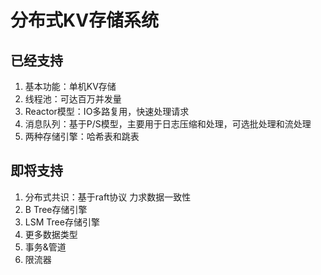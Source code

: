 # 分布式KV存储系统
## 已经支持
1. 基本功能：单机KV存储
2. 线程池：可达百万并发量
3. Reactor模型：IO多路复用，快速处理请求
4. 消息队列：基于P/S模型，主要用于日志压缩和处理，可选批处理和流处理
5. 两种存储引擎：哈希表和跳表
## 即将支持
1. 分布式共识：基于raft协议 力求数据一致性
2. B Tree存储引擎
3. LSM Tree存储引擎
4. 更多数据类型
5. 事务&管道
6. 限流器